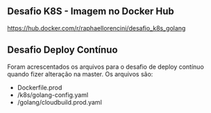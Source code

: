 ## Desafio K8S - Imagem no Docker Hub
<a href="https://hub.docker.com/r/raphaellorencini/desafio_k8s_golang">https://hub.docker.com/r/raphaellorencini/desafio_k8s_golang</a>

## Desafio Deploy Contínuo
Foram acrescentados os arquivos para o desafio de deploy contínuo quando fizer alteração na master.
Os arquivos são: 
* Dockerfile.prod
* /k8s/golang-config.yaml
* /golang/cloudbuild.prod.yaml
